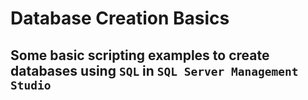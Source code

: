 # Database Creation Basics

## Some basic scripting examples to create databases using `SQL` in `SQL Server Management Studio`
